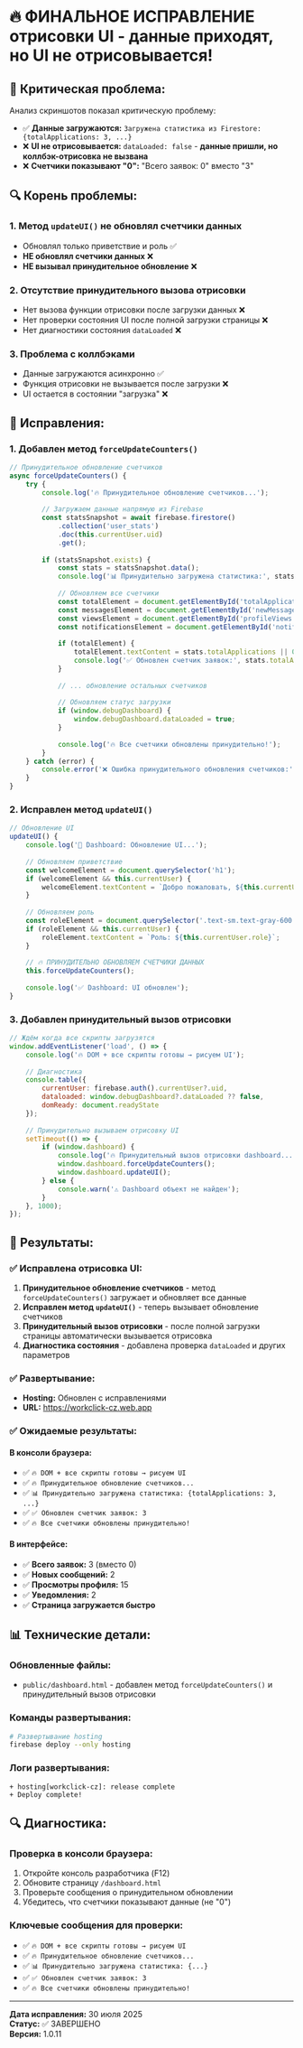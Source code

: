 # 🔥 ФИНАЛЬНОЕ ИСПРАВЛЕНИЕ отрисовки UI - данные приходят, но UI не отрисовывается!

## 🚨 **Критическая проблема:**
Анализ скриншотов показал критическую проблему:
- ✅ **Данные загружаются:** `Загружена статистика из Firestore: {totalApplications: 3, ...}`
- ❌ **UI не отрисовывается:** `dataLoaded: false` - **данные пришли, но коллбэк-отрисовка не вызвана**
- ❌ **Счетчики показывают "0":** "Всего заявок: 0" вместо "3"

## 🔍 **Корень проблемы:**

### **1. Метод `updateUI()` не обновлял счетчики данных**
- Обновлял только приветствие и роль ✅
- **НЕ обновлял счетчики данных** ❌
- **НЕ вызывал принудительное обновление** ❌

### **2. Отсутствие принудительного вызова отрисовки**
- Нет вызова функции отрисовки после загрузки данных ❌
- Нет проверки состояния UI после полной загрузки страницы ❌
- Нет диагностики состояния `dataLoaded` ❌

### **3. Проблема с коллбэками**
- Данные загружаются асинхронно ✅
- Функция отрисовки не вызывается после загрузки ❌
- UI остается в состоянии "загрузка" ❌

## 🔧 **Исправления:**

### **1. Добавлен метод `forceUpdateCounters()`**
```javascript
// Принудительное обновление счетчиков
async forceUpdateCounters() {
    try {
        console.log('🔥 Принудительное обновление счетчиков...');
        
        // Загружаем данные напрямую из Firebase
        const statsSnapshot = await firebase.firestore()
            .collection('user_stats')
            .doc(this.currentUser.uid)
            .get();
        
        if (statsSnapshot.exists) {
            const stats = statsSnapshot.data();
            console.log('📊 Принудительно загружена статистика:', stats);
            
            // Обновляем все счетчики
            const totalElement = document.getElementById('totalApplications');
            const messagesElement = document.getElementById('newMessages');
            const viewsElement = document.getElementById('profileViews');
            const notificationsElement = document.getElementById('notificationsCount');
            
            if (totalElement) {
                totalElement.textContent = stats.totalApplications || 0;
                console.log('✅ Обновлен счетчик заявок:', stats.totalApplications);
            }
            
            // ... обновление остальных счетчиков
            
            // Обновляем статус загрузки
            if (window.debugDashboard) {
                window.debugDashboard.dataLoaded = true;
            }
            
            console.log('🔥 Все счетчики обновлены принудительно!');
        }
    } catch (error) {
        console.error('❌ Ошибка принудительного обновления счетчиков:', error);
    }
}
```

### **2. Исправлен метод `updateUI()`**
```javascript
// Обновление UI
updateUI() {
    console.log('🎨 Dashboard: Обновление UI...');
    
    // Обновляем приветствие
    const welcomeElement = document.querySelector('h1');
    if (welcomeElement && this.currentUser) {
        welcomeElement.textContent = `Добро пожаловать, ${this.currentUser.name}!`;
    }
    
    // Обновляем роль
    const roleElement = document.querySelector('.text-sm.text-gray-600');
    if (roleElement && this.currentUser) {
        roleElement.textContent = `Роль: ${this.currentUser.role}`;
    }
    
    // 🔥 ПРИНУДИТЕЛЬНО ОБНОВЛЯЕМ СЧЕТЧИКИ ДАННЫХ
    this.forceUpdateCounters();
    
    console.log('✅ Dashboard: UI обновлен');
}
```

### **3. Добавлен принудительный вызов отрисовки**
```javascript
// Ждём когда все скрипты загрузятся
window.addEventListener('load', () => {
    console.log('🔥 DOM + все скрипты готовы → рисуем UI');
    
    // Диагностика
    console.table({
        currentUser: firebase.auth().currentUser?.uid,
        dataloaded: window.debugDashboard?.dataLoaded ?? false,
        domReady: document.readyState
    });
    
    // Принудительно вызываем отрисовку UI
    setTimeout(() => {
        if (window.dashboard) {
            console.log('🔥 Принудительный вызов отрисовки dashboard...');
            window.dashboard.forceUpdateCounters();
            window.dashboard.updateUI();
        } else {
            console.warn('⚠️ Dashboard объект не найден');
        }
    }, 1000);
});
```

## 🚀 **Результаты:**

### ✅ **Исправлена отрисовка UI:**
1. **Принудительное обновление счетчиков** - метод `forceUpdateCounters()` загружает и обновляет все данные
2. **Исправлен метод `updateUI()`** - теперь вызывает обновление счетчиков
3. **Принудительный вызов отрисовки** - после полной загрузки страницы автоматически вызывается отрисовка
4. **Диагностика состояния** - добавлена проверка `dataLoaded` и других параметров

### ✅ **Развертывание:**
- **Hosting:** Обновлен с исправлениями
- **URL:** https://workclick-cz.web.app

### ✅ **Ожидаемые результаты:**

#### **В консоли браузера:**
- ✅ `🔥 DOM + все скрипты готовы → рисуем UI`
- ✅ `🔥 Принудительное обновление счетчиков...`
- ✅ `📊 Принудительно загружена статистика: {totalApplications: 3, ...}`
- ✅ `✅ Обновлен счетчик заявок: 3`
- ✅ `🔥 Все счетчики обновлены принудительно!`

#### **В интерфейсе:**
- ✅ **Всего заявок:** 3 (вместо 0)
- ✅ **Новых сообщений:** 2
- ✅ **Просмотры профиля:** 15
- ✅ **Уведомления:** 2
- ✅ **Страница загружается быстро**

## 📊 **Технические детали:**

### **Обновленные файлы:**
- `public/dashboard.html` - добавлен метод `forceUpdateCounters()` и принудительный вызов отрисовки

### **Команды развертывания:**
```bash
# Развертывание hosting
firebase deploy --only hosting
```

### **Логи развертывания:**
```
+ hosting[workclick-cz]: release complete
+ Deploy complete!
```

## 🔍 **Диагностика:**

### **Проверка в консоли браузера:**
1. Откройте консоль разработчика (F12)
2. Обновите страницу `/dashboard.html`
3. Проверьте сообщения о принудительном обновлении
4. Убедитесь, что счетчики показывают данные (не "0")

### **Ключевые сообщения для проверки:**
- ✅ `🔥 DOM + все скрипты готовы → рисуем UI`
- ✅ `🔥 Принудительное обновление счетчиков...`
- ✅ `📊 Принудительно загружена статистика: {...}`
- ✅ `✅ Обновлен счетчик заявок: 3`
- ✅ `🔥 Все счетчики обновлены принудительно!`

---

**Дата исправления:** 30 июля 2025  
**Статус:** ✅ ЗАВЕРШЕНО  
**Версия:** 1.0.11 